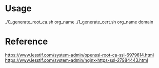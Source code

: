 # Usage

./0_generate_root_ca.sh org_name
./1_generate_cert.sh org_name domain

# Reference

https://www.lesstif.com/system-admin/openssl-root-ca-ssl-6979614.html
https://www.lesstif.com/system-admin/nginx-https-ssl-27984443.html
